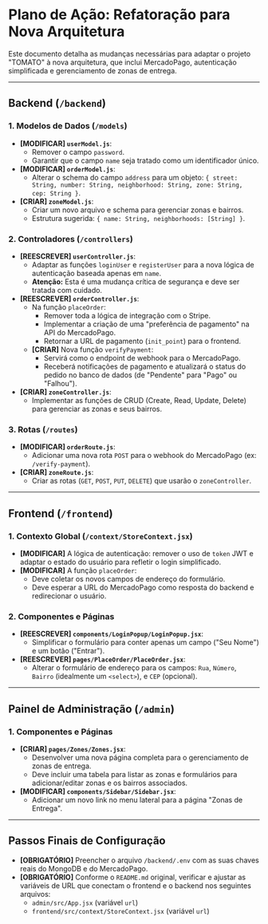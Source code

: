 # Plano de Ação: Refatoração para Nova Arquitetura

Este documento detalha as mudanças necessárias para adaptar o projeto "TOMATO" à nova arquitetura, que inclui MercadoPago, autenticação simplificada e gerenciamento de zonas de entrega.

---

## Backend (`/backend`)

### 1. Modelos de Dados (`/models`)

-   **[MODIFICAR] `userModel.js`**:
    -   Remover o campo `password`.
    -   Garantir que o campo `name` seja tratado como um identificador único.
-   **[MODIFICAR] `orderModel.js`**:
    -   Alterar o schema do campo `address` para um objeto: `{ street: String, number: String, neighborhood: String, zone: String, cep: String }`.
-   **[CRIAR] `zoneModel.js`**:
    -   Criar um novo arquivo e schema para gerenciar zonas e bairros.
    -   Estrutura sugerida: `{ name: String, neighborhoods: [String] }`.

### 2. Controladores (`/controllers`)

-   **[REESCREVER] `userController.js`**:
    -   Adaptar as funções `loginUser` e `registerUser` para a nova lógica de autenticação baseada apenas em `name`.
    -   **Atenção:** Esta é uma mudança crítica de segurança e deve ser tratada com cuidado.
-   **[REESCREVER] `orderController.js`**:
    -   Na função `placeOrder`:
        -   Remover toda a lógica de integração com o Stripe.
        -   Implementar a criação de uma "preferência de pagamento" na API do MercadoPago.
        -   Retornar a URL de pagamento (`init_point`) para o frontend.
    -   **[CRIAR]** Nova função `verifyPayment`:
        -   Servirá como o endpoint de webhook para o MercadoPago.
        -   Receberá notificações de pagamento e atualizará o status do pedido no banco de dados (de "Pendente" para "Pago" ou "Falhou").
-   **[CRIAR] `zoneController.js`**:
    -   Implementar as funções de CRUD (Create, Read, Update, Delete) para gerenciar as zonas e seus bairros.

### 3. Rotas (`/routes`)

-   **[MODIFICAR] `orderRoute.js`**:
    -   Adicionar uma nova rota `POST` para o webhook do MercadoPago (ex: `/verify-payment`).
-   **[CRIAR] `zoneRoute.js`**:
    -   Criar as rotas (`GET`, `POST`, `PUT`, `DELETE`) que usarão o `zoneController`.

---

## Frontend (`/frontend`)

### 1. Contexto Global (`/context/StoreContext.jsx`)

-   **[MODIFICAR]** A lógica de autenticação: remover o uso de `token` JWT e adaptar o estado do usuário para refletir o login simplificado.
-   **[MODIFICAR]** A função `placeOrder`:
    -   Deve coletar os novos campos de endereço do formulário.
    -   Deve esperar a URL do MercadoPago como resposta do backend e redirecionar o usuário.

### 2. Componentes e Páginas

-   **[REESCREVER] `components/LoginPopup/LoginPopup.jsx`**:
    -   Simplificar o formulário para conter apenas um campo ("Seu Nome") e um botão ("Entrar").
-   **[REESCREVER] `pages/PlaceOrder/PlaceOrder.jsx`**:
    -   Alterar o formulário de endereço para os campos: `Rua`, `Número`, `Bairro` (idealmente um `<select>`), e `CEP` (opcional).

---

## Painel de Administração (`/admin`)

### 1. Componentes e Páginas

-   **[CRIAR] `pages/Zones/Zones.jsx`**:
    -   Desenvolver uma nova página completa para o gerenciamento de zonas de entrega.
    -   Deve incluir uma tabela para listar as zonas e formulários para adicionar/editar zonas e os bairros associados.
-   **[MODIFICAR] `components/Sidebar/Sidebar.jsx`**:
    -   Adicionar um novo link no menu lateral para a página "Zonas de Entrega".

---

## Passos Finais de Configuração

-   **[OBRIGATÓRIO]** Preencher o arquivo `/backend/.env` com as suas chaves reais do MongoDB e do MercadoPago.
-   **[OBRIGATÓRIO]** Conforme o `README.md` original, verificar e ajustar as variáveis de URL que conectam o frontend e o backend nos seguintes arquivos:
    -   `admin/src/App.jsx` (variável `url`)
    -   `frontend/src/context/StoreContext.jsx` (variável `url`)
